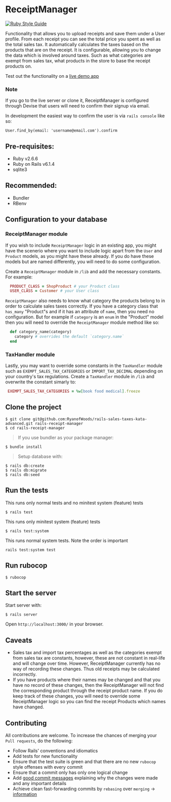 ReceiptManager
======================
[![Ruby Style Guide](https://img.shields.io/badge/code_style-rubocop-brightgreen.svg)](https://github.com/rubocop/rubocop)

Functionality that allows you to upload receipts and save them under a User profile. From each receipt you can see the total price you spent as well as the total sales tax. It automatically calculates the taxes based on the products that are on the receipt. It is configurable, allowing you to change the data which is involved around taxes. Such as what categories are exempt from sales tax, what products in the store to base the receipt products on.

Test out the functionality on a [live demo app](https://the-receipt-manager.herokuapp.com/)

### Note
If you go to the live server or clone it, ReceiptManager is configured through Devise that users will need to confirm their signup via email.

In development the easiest way to confirm the user is via `rails console` like so:

```
User.find_by(email: 'username@email.com').confirm
```

## Pre-requisites:
- Ruby v2.6.6
- Ruby on Rails v6.1.4
- sqlite3

## Recommended:
- Bundler
- RBenv

## Configuration to your database
### ReceiptManager module
If you wish to include `ReceiptManager` logic in an existing app, you might have the scenerio where
you want to include logic apart from the `User` and `Product` models, as you might have these already. If you do have these models but are named differently, you will need to do some configuration.

Create a `ReceiptManager` module in `/lib` and add the necessary constants. For example:
```ruby
  PRODUCT_CLASS = ShopProduct # your Product class
  USER_CLASS = Customer # your User class
```

`ReceiptManager` also needs to know what category the products belong to in order to calculate sales taxes correctly. If you have a category class that `has_many` "Product"s and if it has an attribute of `name`, then you need no configuration. But for example if `category` is an `enum` in the "Product" model then you will need to override the `ReceiptManager` module method like so:
```ruby
  def category_name(category)
    category # overrides the default `category.name`
  end
```

### TaxHandler module
Lastly, you may want to override some constants in the `TaxHandler` module such as `EXEMPT_SALES_TAX_CATEGORIES` or `IMPORT_TAX_DECIMAL` depending on your country's tax regulations. Create a `TaxHandler` module in `/lib` and overwrite the constant simarly to:
```ruby
 EXEMPT_SALES_TAX_CATEGORIES = %w[book food medical].freeze
```


Clone the project
------------
```
$ git clone git@github.com:RyanofWoods/rails-sales-taxes-kata-advanced.git rails-receipt-manager
$ cd rails-receipt-manager
```

> If you use bundler as your package manager:
```
$ bundle install
```

> Setup database with:

```
$ rails db:create
$ rails db:migrate
$ rails db:seed
```

Run the tests
------------
This runs only normal tests and no minitest system (feature) tests 
```
$ rails test
```

This runs only minitest system (feature) tests
```
$ rails test:system
```

This runs normal system tests. Note the order is important
```
rails test:system test
```

Run rubocop
------------
```
$ rubocop
```

Start the server
------------
Start server with:

```
$ rails server
```

Open `http://localhost:3000/` in your browser.

Caveats
------------
- Sales tax and import tax percentages as well as the categories exempt from sales tax are constants, however, these are not constant in real-life and will change over time. However, ReceiptManager currently has no way of recording these changes. Thus old receipts may be calculated incorrectly.
- If you have products where their names may be changed and that you have no record of these changes,
  then the ReceiptManager will not find the corresponding product through the receipt product name. If you do keep track of these changes, you will need to override some ReceiptManager logic so you can find the receipt Products which names have changed.

Contributing
------------
All contributions are welcome. To increase the chances of merging your `Pull requests`, do the following:
- Follow Rails' conventions and idiomatics
- Add tests for new functionality
- Ensure that the test suite is green and that there are no new `rubocop` style offenses with every commit
- Ensure that a commit only has only one logical change
- Add [good commit messages](https://github.com/erlang/otp/wiki/Writing-good-commit-messages) explaining why the changes were made and any important details
- Achieve clean fast-forwarding commits by `rebasing` over `merging` -> [information](https://www.atlassian.com/git/tutorials/merging-vs-rebasing)
